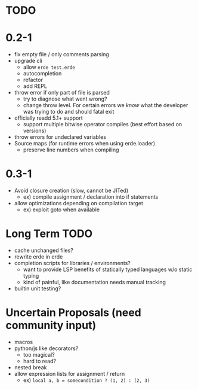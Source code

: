 # TODO

# 0.2-1

- fix empty file / only comments parsing
- upgrade cli
  - allow `erde test.erde`
  - autocompletion
  - refactor
  - add REPL
- throw error if only part of file is parsed
  - try to diagnose what went wrong?
  - change throw level. For certain errors we _know_ what the developer was 
    trying to do and should fatal exit
- officially readd 5.1+ support
  - support multiple bitwise operator compiles (best effort based on versions)
- throw errors for undeclared variables
- Source maps (for runtime errors when using erde.loader)
  - preserve line numbers when compiling

# 0.3-1

- Avoid closure creation (slow, cannot be JITed)
  - ex) compile assignment / declaration into if statements
- allow optimizations depending on compilation target
  - ex) exploit goto when available

# Long Term TODO

- cache unchanged files?
- rewrite erde in erde
- completion scripts for libraries / environments?
  - want to provide LSP benefits of statically typed languages w/o static typing
  - kind of painful, like documentation needs manual tracking
- builtin unit testing?

# Uncertain Proposals (need community input)

- macros
- python/js like decorators?
  - too magical?
  - hard to read?
- nested break
- allow expression lists for assignment / return
  - ex) `local a, b = somecondition ? (1, 2) : (2, 3)`
